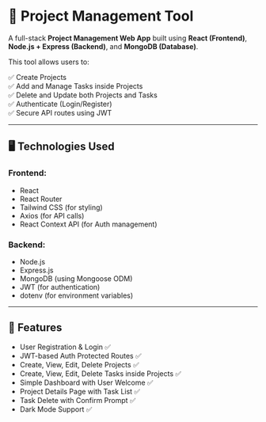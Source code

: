 # 📁 Project Management Tool

A full-stack **Project Management Web App** built using **React (Frontend)**, **Node.js + Express (Backend)**, and **MongoDB (Database)**.

This tool allows users to:

✅ Create Projects  
✅ Add and Manage Tasks inside Projects  
✅ Delete and Update both Projects and Tasks  
✅ Authenticate (Login/Register)  
✅ Secure API routes using JWT  

---

## 🖥️ Technologies Used

### Frontend:
- React
- React Router
- Tailwind CSS (for styling)
- Axios (for API calls)
- React Context API (for Auth management)

### Backend:
- Node.js
- Express.js
- MongoDB (using Mongoose ODM)
- JWT (for authentication)
- dotenv (for environment variables)

---

## 🚀 Features

- User Registration & Login ✅  
- JWT-based Auth Protected Routes ✅  
- Create, View, Edit, Delete Projects ✅  
- Create, View, Edit, Delete Tasks inside Projects ✅  
- Simple Dashboard with User Welcome ✅  
- Project Details Page with Task List ✅  
- Task Delete with Confirm Prompt ✅  
- Dark Mode Support ✅  


